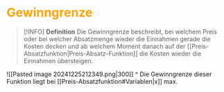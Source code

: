 # <font color = "orange">Gewinngrenze</font>
>[!INFO] **Definition**
>Die Gewinngrenze beschreibt, bei welchem Preis oder bei welcher Absatzmenge wieder die Einnahmen gerade die Kosten decken und ab welchem Moment danach auf der [[Preis-Absatzfunktion|Preis-Absatz-Funktion]] die Kosten wieder die Einnahmen übersteigen.

![[Pasted image 20241225212349.png|300]]
^ Die Gewinngrenze dieser Funktion liegt bei [[Preis-Absatzfunktion#Variablen|x]] max.